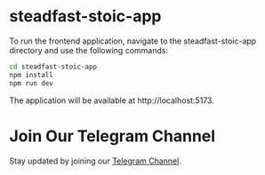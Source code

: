 # steadfast-stoic-app
To run the frontend application, navigate to the steadfast-stoic-app directory and use the following commands:

```bash
cd steadfast-stoic-app
npm install
npm run dev
```
The application will be available at http://localhost:5173.

# Join Our Telegram Channel

Stay updated by joining our [Telegram Channel](https://t.me/steadfaststoic).